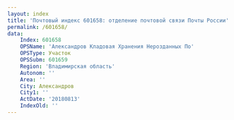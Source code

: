 ```yaml
---
layout: index
title: 'Почтовый индекс 601658: отделение почтовой связи Почты России'
permalink: /601658/
data:
    Index: 601658
    OPSName: 'Александров Кладовая Хранения Нерозданных По'
    OPSType: Участок
    OPSSubm: 601659
    Region: 'Владимирская область'
    Autonom: ''
    Area: ''
    City: Александров
    City1: ''
    ActDate: '20180813'
    IndexOld: ''
---
```

